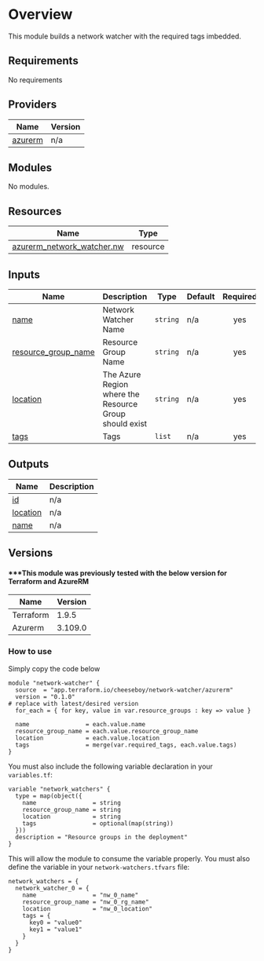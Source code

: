 # Overview
This module builds a network watcher with the required tags imbedded.

## Requirements
No requirements

## Providers
| Name | Version |
|------|---------|
| <a name="provider_azurerm"></a> [azurerm](#provider\_azurerm) | n/a |

## Modules

No modules.

## Resources

| Name | Type |
|------|------|
| [azurerm_network_watcher.nw](https://registry.terraform.io/providers/hashicorp/azurerm/latest/docs/resources/network_watcher) | resource |

## Inputs

| Name | Description | Type | Default | Required |
|------|-------------|------|---------|:--------:|
| <a name="input_name"></a> [name](#input\_name) | Network Watcher Name | `string` | n/a | yes |
| <a name="input_resource_group_name"></a> [resource_group_name](#input\_resource_group_name) | Resource Group Name | `string` | n/a | yes |
| <a name="input_location"></a> [location](#input\_location) | The Azure Region where the Resource Group should exist | `string` | n/a | yes |
| <a name="input_tags"></a> [tags](#input\_tags) | Tags | `list` | n/a | yes |

## Outputs

| Name | Description |
|------|-------------|
| <a name="output_id"></a> [id](#output\_id) | n/a |
| <a name="output_location"></a> [location](#output\_location) | n/a |
| <a name="output_name"></a> [name](#output\_name) | n/a |

## Versions

#### ***This module was previously tested with the below version for Terraform and AzureRM

| Name | Version |
|------|---------|
|Terraform | 1.9.5 |
|Azurerm | 3.109.0 |

### How to use

Simply copy the code below 

```
module "network-watcher" {
  source  = "app.terraform.io/cheeseboy/network-watcher/azurerm"
  version = "0.1.0"                                                    # replace with latest/desired version
  for_each = { for key, value in var.resource_groups : key => value }

  name                = each.value.name
  resource_group_name = each.value.resource_group_name
  location            = each.value.location
  tags                = merge(var.required_tags, each.value.tags)
}
```

You must also include the following variable declaration in your `variables.tf`:

```
variable "network_watchers" {
  type = map(object({
    name                = string
    resource_group_name = string
    location            = string
    tags                = optional(map(string))
  }))
  description = "Resource groups in the deployment"
}
```

This will allow the module to consume the variable properly. You must also define the variable in your `network-watchers.tfvars` file:
```
network_watchers = {
  network_watcher_0 = {
    name                = "nw_0_name"
    resource_group_name = "nw_0_rg_name"
    location            = "nw_0_location"
    tags = {
      key0 = "value0"
      key1 = "value1"
    }
  }
}
```
